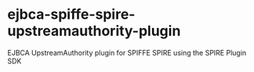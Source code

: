 # ejbca-spiffe-spire-upstreamauthority-plugin
EJBCA UpstreamAuthority plugin for SPIFFE SPIRE using the SPIRE Plugin SDK
